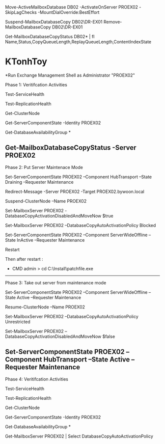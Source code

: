 Move-ActiveMailboxDatabase DB02 -ActivateOnServer PROEX02 -SkipLagChecks -MountDialOverride:BestEffort

Suspend-MailboxDatabaseCopy DB02\DR-EX01
Remove-MailboxDatabaseCopy DB02\DR-EX01

Get-MailboxDatabaseCopyStatus DB02\* | fl Name,Status,CopyQueueLength,ReplayQueueLength,ContentIndexState



# KTonhToy
*Run Exchange Management Shell as Administrator "PROEX02"	
	
Phase 1: Veritifcation Activities	
	
Test-ServiceHealth	
	
Test-ReplicationHealth	
	
Get-ClusterNode	
	
Get-ServerComponentState -Identity PROEX02
	
Get-DatabaseAvailabilityGroup *	
	
Get-MailboxDatabaseCopyStatus -Server PROEX02	
-----------------------------------------------------------------------------------------------	
Phase 2: Put Server Maintenace Mode	
	
Set-ServerComponentState PROEX02 –Component HubTransport –State Draining –Requester Maintenance	
	
Redirect-Message -Server PROEX02 -Target PROEX02.bywoon.local	
	
Suspend-ClusterNode –Name PROEX02
	
Set-MailboxServer PROEX02 -DatabaseCopyActivationDisabledAndMoveNow $true	
	
Set-MailboxServer PROEX02 –DatabaseCopyAutoActivationPolicy Blocked	
	
Set-ServerComponentState PROEX02 –Component ServerWideOffline –State InActive –Requester Maintenance	
	
Restart	

Then after restart : 
- CMD admin > cd C:\Install\patchfile.exe
----------------------------------------------------------------------------------------------	
Phase 3: Take out server from maintenance mode	
	
Set-ServerComponentState PROEX02 –Component ServerWideOffline –State Active –Requester Maintenance	
	
Resume-ClusterNode –Name PROEX02
	
Set-MailboxServer PROEX02 –DatabaseCopyAutoActivationPolicy Unrestricted	
	
Set-MailboxServer PROEX02 –DatabaseCopyActivationDisabledAndMoveNow $false	
	
Set-ServerComponentState PROEX02 –Component HubTransport –State Active –Requester Maintenance	
----------------------------------------------------------------------------------------------	
Phase 4: Veritifcation Activities	
	
Test-ServiceHealth	
	
Test-ReplicationHealth	
	
Get-ClusterNode	
	
Get-ServerComponentState -Identity PROEX02
	
Get-DatabaseAvailabilityGroup *	
	
Get-MailboxServer PROEX02 | Select DatabaseCopyAutoActivationPolicy	

